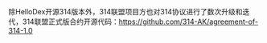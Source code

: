 除HelloDex开源314版本外，314联盟项目方也对314协议进行了数次升级和迭代，314联盟正式版合约开源代码：https://github.com/314-AK/agreement-of-314-1.0
